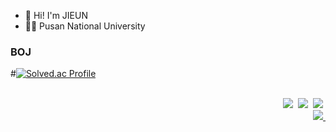 - 🤗 Hi! I'm JIEUN
- 👨‍🏫 Pusan National University

### BOJ
#[![Solved.ac Profile](http://mazassumnida.wtf/api/v2/generate_badge?boj=phlox22)](https://solved.ac/phlox22)

<br>  
<div align="right">
  <img src="https://img.shields.io/badge/c++-007ACC.svg?style=for-the-badge&logo=cplusplus&logoColor=white" />&nbsp
  <img src="https://img.shields.io/badge/c-FF4154?style=for-the-badge&logo=c&logoColor=white" />&nbsp
  <img src="https://img.shields.io/badge/python-7ccf2f?style=for-the-badge&logo=python&logoColor=white" />&nbsp
</div>

<div align="right">
  <a href="phlox22@gmail.com">
    <img src="https://img.shields.io/badge/phlox22@gmail.com-D14836?style=for-the-badge&logo=gmail&logoColor=white"/>&nbsp
  </a>
</div>

